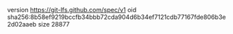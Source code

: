 version https://git-lfs.github.com/spec/v1
oid sha256:8b58ef9219bccfb34bbb72cda904d6b34ef7121cdb77167fde806b3e2d02aaeb
size 28877
